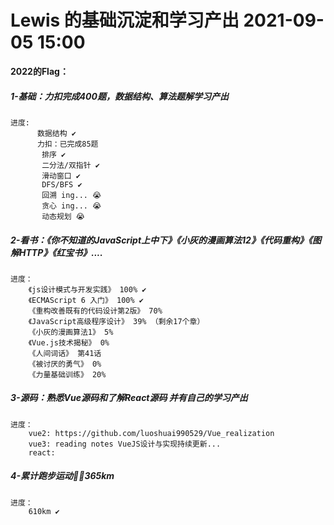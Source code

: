 # Lewis 的基础沉淀和学习产出 2021-09-05 15:00

**2022的Flag：** 

##### 1-基础：力扣完成400题，数据结构、算法题解学习产出 

    进度:  
    	  数据结构 ✔
          力扣：已完成85题
           排序 ✔
           二分法/双指针 ✔
           滑动窗口 ✔
           DFS/BFS ✔
           回溯 ing... 😭
           贪心 ing... 😭
           动态规划 😭
##### 2-看书：《你不知道的JavaScript上中下》《小灰的漫画算法12》《代码重构》《图解HTTP》《红宝书》....

    进度：
        《js设计模式与开发实践》 100% ✔
        《ECMAScript 6 入门》 100% ✔
        《重构改善既有的代码设计第2版》 70%
        《JavaScript高级程序设计》 39% （剩余17个章）
        《小灰的漫画算法1》 5%
        《Vue.js技术揭秘》 0%
        《人间词话》 第41话
        《被讨厌的勇气》 0%
        《力量基础训练》 20% 
##### 3-源码：熟悉Vue源码和了解React源码 并有自己的学习产出

    进度：
        vue2: https://github.com/luoshuai990529/Vue_realization
        vue3: reading notes VueJS设计与实现持续更新...
        react:
##### 4-累计跑步运动🏃‍♂️365km

    进度：
        610km ✔

